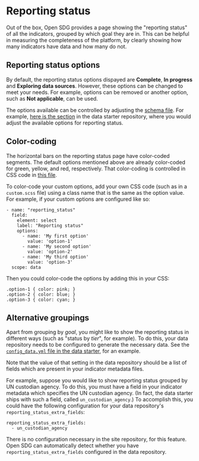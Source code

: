 <h1>Reporting status</h1>

Out of the box, Open SDG provides a page showing the "reporting status" of all the indicators, grouped by which goal they are in. This can be helpful in measuring the completeness of the platform, by clearly showing how many indicators have data and how many do not.

## Reporting status options

By default, the reporting status options dispayed are **Complete**, **In progress** and **Exploring data sources**. However, these options can be changed to meet your needs. For example, options can be removed or another option, such as **Not applicable**, can be used.

The options available can be controlled by adjusting the [schema file](metadata-format.md#schema). For example, [here is the section](https://github.com/open-sdg/open-sdg-data-starter/blob/develop/_prose.yml#L135) in the data starter repository, where you would adjust the available options for reporting status.

## Color-coding

The horizontal bars on the reporting status page have color-coded segments. The default options mentioned above are already color-coded for green, yellow, and red, respectively. That color-coding is controlled in CSS code in [this file](https://github.com/open-sdg/open-sdg/blob/master/_sass/layouts/_reporting_status.scss).

To color-code your custom options, add your own CSS code (such as in a `custom.scss` file) using a class name that is the same as the option value. For example, if your custom options are configured like so:

```
- name: "reporting_status"
  field:
    element: select
    label: "Reporting status"
    options:
      - name: 'My first option'
        value: 'option-1'
      - name: 'My second option'
        value: 'option-2'
      - name: 'My third option'
        value: 'option-3'
  scope: data
```

Then you could color-code the options by adding this in your CSS:

```
.option-1 { color: pink; }
.option-2 { color: blue; }
.option-3 { color: cyan; }
```

## Alternative groupings

Apart from grouping by _goal_, you might like to show the reporting status in different ways (such as "status by _tier_", for example). To do this, your data repository needs to be configured to generate the necessary data. See the [`config_data.yml` file in the data starter](https://github.com/open-sdg/open-sdg-data-starter/blob/develop/config_data.yml#L24), for an example.

Note that the value of that setting in the data repository should be a list of fields which are present in your indicator metadata files.

For example, suppose you would like to show reporting status grouped by UN custodian agency. To do this, you must have a field in your indicator metadata which specifies the UN custodian agency. (In fact, the data starter ships with such a field, called `un_custodian_agency`.) To accomplish this, you could have the following configuration for your data repository's `reporting_status_extra_fields`:

```
reporting_status_extra_fields:
  - un_custodian_agency
```

There is no configuration necessary in the site repository, for this feature. Open SDG can automatically detect whether you have `reporting_status_extra_fields` configured in the data repository.
